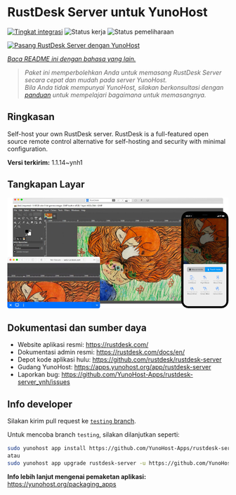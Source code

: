 <!--
N.B.: README ini dibuat secara otomatis oleh <https://github.com/YunoHost/apps/tree/master/tools/readme_generator>
Ini TIDAK boleh diedit dengan tangan.
-->

# RustDesk Server untuk YunoHost

[![Tingkat integrasi](https://apps.yunohost.org/badge/integration/rustdesk-server)](https://ci-apps.yunohost.org/ci/apps/rustdesk-server/)
![Status kerja](https://apps.yunohost.org/badge/state/rustdesk-server)
![Status pemeliharaan](https://apps.yunohost.org/badge/maintained/rustdesk-server)

[![Pasang RustDesk Server dengan YunoHost](https://install-app.yunohost.org/install-with-yunohost.svg)](https://install-app.yunohost.org/?app=rustdesk-server)

*[Baca README ini dengan bahasa yang lain.](./ALL_README.md)*

> *Paket ini memperbolehkan Anda untuk memasang RustDesk Server secara cepat dan mudah pada server YunoHost.*  
> *Bila Anda tidak mempunyai YunoHost, silakan berkonsultasi dengan [panduan](https://yunohost.org/install) untuk mempelajari bagaimana untuk memasangnya.*

## Ringkasan

Self-host your own RustDesk server. RustDesk is a full-featured open source remote control alternative for self-hosting and security with minimal configuration.

**Versi terkirim:** 1.1.14~ynh1

## Tangkapan Layar

![Tangkapan Layar pada RustDesk Server](./doc/screenshots/screenshot.png)

## Dokumentasi dan sumber daya

- Website aplikasi resmi: <https://rustdesk.com/>
- Dokumentasi admin resmi: <https://rustdesk.com/docs/en/>
- Depot kode aplikasi hulu: <https://github.com/rustdesk/rustdesk-server>
- Gudang YunoHost: <https://apps.yunohost.org/app/rustdesk-server>
- Laporkan bug: <https://github.com/YunoHost-Apps/rustdesk-server_ynh/issues>

## Info developer

Silakan kirim pull request ke [`testing` branch](https://github.com/YunoHost-Apps/rustdesk-server_ynh/tree/testing).

Untuk mencoba branch `testing`, silakan dilanjutkan seperti:

```bash
sudo yunohost app install https://github.com/YunoHost-Apps/rustdesk-server_ynh/tree/testing --debug
atau
sudo yunohost app upgrade rustdesk-server -u https://github.com/YunoHost-Apps/rustdesk-server_ynh/tree/testing --debug
```

**Info lebih lanjut mengenai pemaketan aplikasi:** <https://yunohost.org/packaging_apps>
